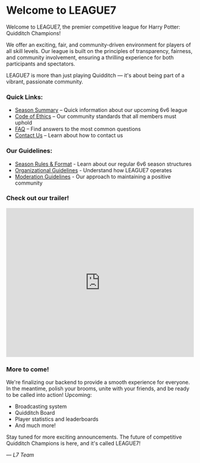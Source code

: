 
# Welcome to LEAGUE7

Welcome to LEAGUE7, the premier competitive league for Harry Potter: Quidditch Champions! 

We offer an exciting, fair, and community-driven environment for players of all skill levels. Our league is built on the principles of transparency, fairness, and community involvement, ensuring a thrilling experience for both participants and spectators.

LEAGUE7 is more than just playing Quidditch &mdash; it's about being part of a vibrant, passionate community.

### Quick Links:
- [Season Summary](/season/01/information) – Quick information about our upcoming 6v6 league
- [Code of Ethics](/code-of-ethics) – Our community standards that all members must uphold
- [FAQ](/faq) – Find answers to the most common questions
- [Contact Us](/contact-us) – Learn about how to contact us

### Our Guidelines:
* [Season Rules & Format](season-rules.md) - Learn about our regular 6v6 season structures
* [Organizational Guidelines](organizational-guidelines.md) - Understand how LEAGUE7 operates
* [Moderation Guidelines](moderation-guidelines.md) - Our approach to maintaining a positive community 

### Check out our trailer!

<iframe width="100%" height="400" src="https://www.youtube.com/embed/gweEPV4IQeM?si=xntzZCXzJKVA_XYS" title="YouTube video player" frameborder="0" allow="accelerometer; autoplay; clipboard-write; encrypted-media; gyroscope; picture-in-picture; web-share" referrerpolicy="strict-origin-when-cross-origin" allowfullscreen></iframe>


### More to come!

We're finalizing our backend to provide a smooth experience for everyone. In the meantime, polish your brooms, unite with your friends, and be ready to be called into action! Upcoming:
- Broadcasting system
- Quidditch Board
- Player statistics and leaderboards
- And much more!

Stay tuned for more exciting announcements. The future of competitive Quidditch Champions is here, and it's called LEAGUE7!  

 &mdash; *L7 Team*
